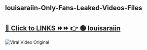 
 ## louisaraiin-Only-Fans-Leaked-Videos-Files

# <h2><a href="https://mediaupload.pro?louisaraiin">🔗 Click to LINKS ⏩⏩ 👉 🟢 louisaraiin </a></h2>

<a href="https://mediaupload.pro?louisaraiin" rel="nofollow" data-target="animated-image.originalLink"><img src="https://i.ibb.co.com/xMMVF88/686577567.gif" alt="Viral Video Original" style="max-width: 100%; display: inline-block;" data-target="animated-image.originalImage"></a>